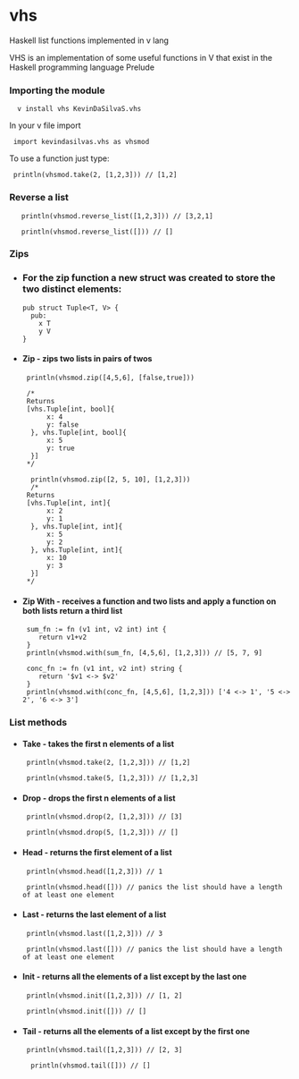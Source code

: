 # vhs
Haskell list functions implemented in v lang 

VHS is an implementation of some useful functions in V that exist in the Haskell programming language Prelude

### Importing the module
```
  v install vhs KevinDaSilvaS.vhs
```
In your v file import 
```
 import kevindasilvas.vhs as vhsmod
```
To use a function just type:
```
 println(vhsmod.take(2, [1,2,3])) // [1,2]
```

### Reverse a list
```
   println(vhsmod.reverse_list([1,2,3])) // [3,2,1]
```
```
   println(vhsmod.reverse_list([])) // []
```


### Zips
 - ### For the zip function a new struct was created to store the two distinct elements:
  	```
    pub struct Tuple<T, V> {
      pub:
        x T
        y V
    }
    ``` 

 - #### Zip - zips two lists in pairs of twos
    ```
     println(vhsmod.zip([4,5,6], [false,true]))
     
     /*
     Returns
     [vhs.Tuple[int, bool]{
          x: 4
          y: false
      }, vhs.Tuple[int, bool]{
          x: 5
          y: true
      }]
     */
    ```
    
    ```
      println(vhsmod.zip([2, 5, 10], [1,2,3])) 
      /*
     Returns
     [vhs.Tuple[int, int]{
          x: 2
          y: 1
      }, vhs.Tuple[int, int]{
          x: 5
          y: 2
      }, vhs.Tuple[int, int]{
          x: 10
          y: 3
      }]
     */
    ```
    
  - #### Zip With - receives a function and two lists and apply a function on both lists return a third list
    ```
     sum_fn := fn (v1 int, v2 int) int {
        return v1+v2
     }
     println(vhsmod.with(sum_fn, [4,5,6], [1,2,3])) // [5, 7, 9]
    ```
    ```
     conc_fn := fn (v1 int, v2 int) string {
        return '$v1 <-> $v2'
     }
     println(vhsmod.with(conc_fn, [4,5,6], [1,2,3])) ['4 <-> 1', '5 <-> 2', '6 <-> 3']
    ```

### List methods
  - #### Take - takes the first n elements of a list
    ```
     println(vhsmod.take(2, [1,2,3])) // [1,2]
    ```
    
    ```
     println(vhsmod.take(5, [1,2,3])) // [1,2,3]
    ```
  - #### Drop - drops the first n elements of a list
    ```
     println(vhsmod.drop(2, [1,2,3])) // [3]
    ```
    
    ```
     println(vhsmod.drop(5, [1,2,3])) // []
    ```
  - #### Head - returns the first element of a list
    ```
     println(vhsmod.head([1,2,3])) // 1
    ```
    
    ```
     println(vhsmod.head([])) // panics the list should have a length of at least one element
    ```
  - #### Last - returns the last element of a list
    ```
     println(vhsmod.last([1,2,3])) // 3
    ```
    
    ```
     println(vhsmod.last([])) // panics the list should have a length of at least one element
    ```
  - #### Init - returns all the elements of a list except by the last one
    ```
     println(vhsmod.init([1,2,3])) // [1, 2]
    ```
    
    ```
     println(vhsmod.init([])) // []
    ```
    
  - #### Tail - returns all the elements of a list except by the first one
    ```
     println(vhsmod.tail([1,2,3])) // [2, 3]
    ```

    ```
      println(vhsmod.tail([])) // []
    ```

 
